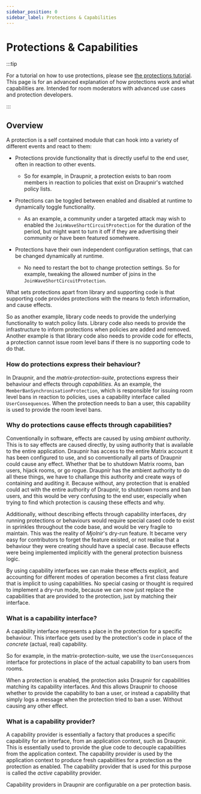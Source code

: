 ```yaml
---
sidebar_position: 0
sidebar_label: Protections & Capabilities
---
```

<!--
SPDX-FileCopyrightText: 2024 Gnuxie <Gnuxie@protonmail.com>

SPDX-License-Identifier: CC-BY-SA-4.0
-->

# Protections & Capabilities

:::tip

For a tutorial on how to use protections, please see [the protections
tutorial](../../protections/configuring-protections). This page is for an
advanced explanation of how protections work and what capabilities
are. Intended for room moderators with advanced use cases and
protection developers.

:::

## Overview

A protection is a self contained module that can hook into a variety of
different events and react to them:

* Protections provide functionality that is directly useful to the end
user, often in reaction to other events.
  - So for example, in Draupnir, a protection exists to ban room members
    in reaction to policies that exist on Draupnir's watched policy lists.

* Protections can be toggled between enabled and disabled at runtime
  to dynamically toggle functionality.
  - As an example, a community under a targeted attack may wish to
    enabled the `JoinWaveShortCircuitProtection` for the duration
	of the period, but might want to turn it off if they are
	advertising their community or have been featured somehwere.

* Protections have their own independent configuration settings, that
  can be changed dynamically at runtime.
  - No need to restart the bot to change protection settings.  So for
    example, tweaking the allowed number of joins in the
    `JoinWaveShortCircuitProtection`.

What sets protections apart from library and supporting code is that
supporting code provides protections with the means to fetch information,
and cause effects.

So as another example, library code needs to provide the underlying
functionality to watch policy lists. Library code also needs to
provide the infrastructure to inform protections when policies are
added and removed. Another example is that library code also needs to
provide code for effects, a protection cannot issue room level bans if
there is no supporting code to do that.

### How do protections express their behaviour?

In Draupnir, and the _matrix-protection-suite_, protections express
their behaviour and effects through _capabilities_. As an example, the
`MemberBanSynchronisationProtection`, which is responsible for issuing
room level bans in reaction to policies, uses a capability interface
called `UserConsequences`. When the protection needs to ban a user,
this capability is used to provide the room level bans.

### Why do protections cause effects through capabilities?

Conventionally in software, effects are caused by using _ambient
authority_. This is to say effects are caused directly, by using
authority that is available to the entire application. Draupnir has
access to the entire Matrix account it has been configured to use, and
so conventionally all parts of Draupnir could cause any effect.
Whether that be to shutdown Matrix rooms, ban users, hijack rooms, or
go rogue. Draupnir has the ambient authority to do all these things,
we have to challange this authority and create ways of containing and
auditing it.  Because without, any protection that is enabled could
act with the entire authority of Draupnir, to shutdown rooms and ban
users, and this would be very confusing to the end user, especially
when trying to find which protection is causing these effects and why.

Additionally, without describing effects through capability
interfaces, dry running protections or behaviours would require
special cased code to exist in sprinkles throughout the code base, and
would be very fragile to maintain. This was the reality of _Mjolnir_'s
dry-run feature.  It became very easy for contributors to forget the
feature existed, or not realise that a behaviour they were creating
should have a special case. Because effects were being implemented
implicitly with the general protection buisness logic.

By using capability interfaces we can make these effects explicit, and
accounting for different modes of operation becomes a first class
feature that is implicit to using capabilities. No special casing or
thought is required to implement a dry-run mode, because we can now
just replace the capabilities that are provided to the protection,
just by matching their interface.

### What is a capability interface?

A capability interface represents a place in the protection for a
specific behaviour. This interface gets used by the protection's code
in place of the _concrete_ (actual, real) capability.

So for example, in the matrix-protection-suite, we use the
`UserConsequences` interface for protections in place of the actual
capability to ban users from rooms.

When a protection is enabled, the protection asks Draupnir for
capabilities matching its capability interfaces. And this allows
Draupnir to choose whether to provide the capability to ban a user, or
instead a capability that simply logs a message when the protection
tried to ban a user. Without causing any other effect.

### What is a capability provider?

A capability provider is essentially a factory that produces a
specific capability for an interface, from an application context,
such as Draupnir. This is essentially used to provide the glue code to
decouple capabilities from the application context. The capability
provider is used by the application context to produce fresh
capabilities for a protection as the protection as enabled.  The
capability provider that is used for this purpose is called the
_active_ capability provider.

Capability providers in Draupnir are configurable on a per protection
basis.
